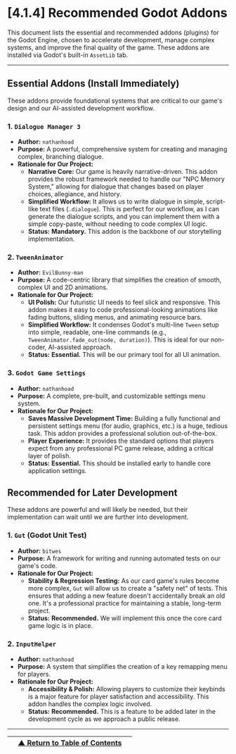 <!-- Filename: LDD/[4] Art & Technical Implementation/[4.1] Technical Specifications/[4.1.4] Recommended Addons.md -->

# [4.1.4] Recommended Godot Addons

This document lists the essential and recommended addons (plugins) for the Godot Engine, chosen to accelerate development, manage complex systems, and improve the final quality of the game. These addons are installed via Godot's built-in `AssetLib` tab.

---

## Essential Addons (Install Immediately)

These addons provide foundational systems that are critical to our game's design and our AI-assisted development workflow.

### **1. `Dialogue Manager 3`**
*   **Author:** `nathanhoad`
*   **Purpose:** A powerful, comprehensive system for creating and managing complex, branching dialogue.
*   **Rationale for Our Project:**
    *   **Narrative Core:** Our game is heavily narrative-driven. This addon provides the robust framework needed to handle our "NPC Memory System," allowing for dialogue that changes based on player choices, allegiance, and history.
    *   **Simplified Workflow:** It allows us to write dialogue in simple, script-like text files (`.dialogue`). This is perfect for our workflow, as I can generate the dialogue scripts, and you can implement them with a simple copy-paste, without needing to code complex UI logic.
    *   **Status:** **Mandatory.** This addon is the backbone of our storytelling implementation.

### **2. `TweenAnimator`**
*   **Author:** `EvilBunny-man`
*   **Purpose:** A code-centric library that simplifies the creation of smooth, complex UI and 2D animations.
*   **Rationale for Our Project:**
    *   **UI Polish:** Our futuristic UI needs to feel slick and responsive. This addon makes it easy to code professional-looking animations like fading buttons, sliding menus, and animating resource bars.
    *   **Simplified Workflow:** It condenses Godot's multi-line `Tween` setup into simple, readable, one-line commands (e.g., `TweenAnimator.fade_out(node, duration)`). This is ideal for our non-coder, AI-assisted approach.
    *   **Status:** **Essential.** This will be our primary tool for all UI animation.

### **3. `Godot Game Settings`**
*   **Author:** `nathanhoad`
*   **Purpose:** A complete, pre-built, and customizable settings menu system.
*   **Rationale for Our Project:**
    *   **Saves Massive Development Time:** Building a fully functional and persistent settings menu (for audio, graphics, etc.) is a huge, tedious task. This addon provides a professional solution out-of-the-box.
    *   **Player Experience:** It provides the standard options that players expect from any professional PC game release, adding a critical layer of polish.
    *   **Status:** **Essential.** This should be installed early to handle core application settings.

## Recommended for Later Development

These addons are powerful and will likely be needed, but their implementation can wait until we are further into development.

### **1. `Gut` (Godot Unit Test)**
*   **Author:** `bitwes`
*   **Purpose:** A framework for writing and running automated tests on our game's code.
*   **Rationale for Our Project:**
    *   **Stability & Regression Testing:** As our card game's rules become more complex, `Gut` will allow us to create a "safety net" of tests. This ensures that adding a new feature doesn't accidentally break an old one. It's a professional practice for maintaining a stable, long-term project.
    *   **Status:** **Recommended.** We will implement this once the core card game logic is in place.

### **2. `InputHelper`**
*   **Author:** `nathanhoad`
*   **Purpose:** A system that simplifies the creation of a key remapping menu for players.
*   **Rationale for Our Project:**
    *   **Accessibility & Polish:** Allowing players to customize their keybinds is a major feature for player satisfaction and accessibility. This addon handles the complex logic involved.
    *   **Status:** **Recommended.** This is a feature to be added later in the development cycle as we approach a public release.

---
| | [▲ Return to Table of Contents](../../README.md) | |
| :--- | :---: | ---: |